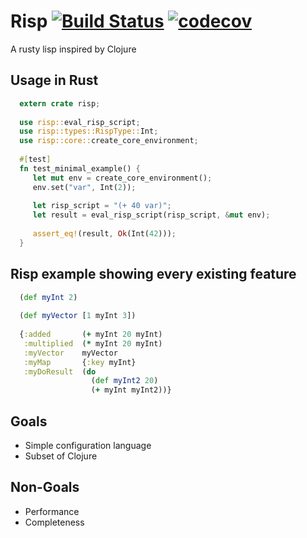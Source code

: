 # Risp [![Build Status](https://travis-ci.org/shybyte/risp.svg?branch=master)](https://travis-ci.org/shybyte/risp) [![codecov](https://codecov.io/gh/shybyte/risp/branch/master/graph/badge.svg)](https://codecov.io/gh/shybyte/risp)

A rusty lisp inspired by Clojure
 
## Usage in Rust
```rust
  extern crate risp;
  
  use risp::eval_risp_script;
  use risp::types::RispType::Int;
  use risp::core::create_core_environment;
  
  #[test]
  fn test_minimal_example() {
     let mut env = create_core_environment();
     env.set("var", Int(2));
  
     let risp_script = "(+ 40 var)";
     let result = eval_risp_script(risp_script, &mut env);
  
     assert_eq!(result, Ok(Int(42)));
  }
```

## Risp example showing every existing feature

```clojure
  (def myInt 2)
  
  (def myVector [1 myInt 3])
  
  {:added       (+ myInt 20 myInt)
   :multiplied  (* myInt 20 myInt)
   :myVector    myVector
   :myMap       {:key myInt}
   :myDoResult  (do
                  (def myInt2 20)
                  (+ myInt myInt2))}
```            

## Goals
* Simple configuration language
* Subset of Clojure

## Non-Goals    
* Performance
* Completeness
 
 